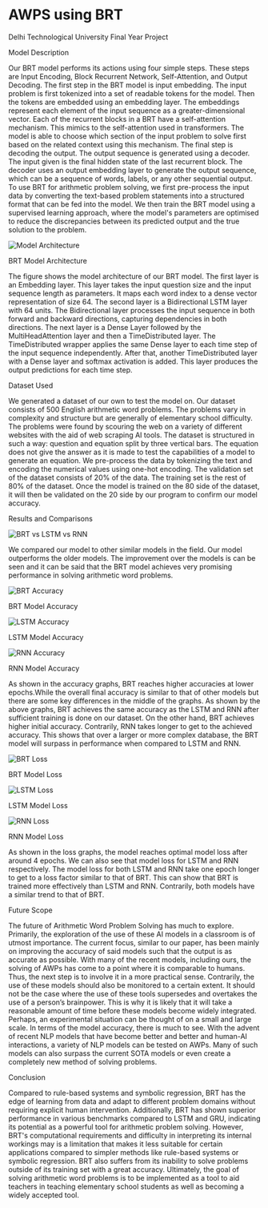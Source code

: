 # AWPS using BRT

Delhi Technological University Final Year Project

Model Description

Our BRT model performs its actions using four simple steps. These steps are Input Encoding, Block Recurrent Network, Self-Attention, and Output Decoding.
The first step in the BRT model is input embedding. The input problem is first tokenized into a set of readable tokens for the model. Then the tokens are embedded using an embedding layer. The embeddings represent each element of the input sequence as a greater-dimensional vector.
Each of the recurrent blocks in a BRT have a self-attention mechanism. This mimics to the self-attention used in transformers. The model is able to choose which section of the input problem to solve first based on the related context using this mechanism.
The final step is decoding the output. The output sequence is generated using a decoder. The input given is the final hidden state of the last recurrent block. The decoder uses an output embedding layer to generate the output sequence, which can be a sequence of words, labels, or any other sequential output. 
To use BRT for arithmetic problem solving, we first pre-process the input data by converting the text-based problem statements into a structured format that can be fed into the model. We then train the BRT model using a supervised learning approach, where the model's parameters are optimised to reduce the discrepancies between its predicted output and the true solution to the problem.

![Model Architecture](Images/image.png)

BRT Model Architecture

The figure shows the model architecture of our BRT model. The first layer is an Embedding layer. This layer takes the input question size and the input sequence length as parameters. It maps each word index to a dense vector representation of size 64. The second layer is a Bidirectional LSTM layer with 64 units. The Bidirectional layer processes the input sequence in both forward and backward directions, capturing dependencies in both directions. The next layer is a Dense Layer followed by the MultiHeadAttention layer and then a TimeDistributed layer. The TimeDistributed wrapper applies the same Dense layer to each time step of the input sequence independently. After that, another TimeDistributed layer with a Dense layer and softmax activation is added. This layer produces the output predictions for each time step.

Dataset Used

We generated a dataset of our own to test the model on. Our dataset consists of 500 English arithmetic word problems. The problems vary in complexity and structure but are generally of elementary school difficulty. The problems were found by scouring the web on a variety of different websites with the aid of web scraping AI tools.
The dataset is structured in such a way: question and equation split by three vertical bars. The equation does not give the answer as it is made to test the capabilities of a model to generate an equation.
We pre-process the data by tokenizing the text and encoding the numerical values using one-hot encoding. The validation set of the dataset consists of 20% of the data. The training set is the rest of 80% of the dataset. Once the model is trained on the 80 side of the dataset, it will then be validated on the 20 side by our program to confirm our model accuracy.

Results and Comparisons

![BRT vs LSTM vs RNN](Images/image-1.png)

We compared our model to other similar models in the field. Our model outperforms the older models. The improvement over the models is can be seen and it can be said that the BRT model achieves very promising performance in solving arithmetic word problems.

![BRT Accuracy](Images/image-2.png)

BRT Model Accuracy

![LSTM Accuracy](Images/image-3.png)

LSTM Model Accuracy

![RNN Accuracy](Images/image-4.png)

RNN Model Accuracy

As shown in the accuracy graphs, BRT reaches higher accuracies at lower epochs.While the overall final accuracy is similar to that of other models but there are some key differences in the middle of the graphs. As shown by the above graphs, BRT achieves the same accuracy as the LSTM and RNN after sufficient training is done on our dataset. On the other hand, BRT achieves higher initial accuracy. Contrarily, RNN takes longer to get to the achieved accuracy. This shows that over a larger or more complex database, the BRT model will surpass in performance when compared to LSTM and RNN.


![BRT Loss](Images/image-5.png)

BRT Model Loss

![LSTM Loss](Images/image-6.png)

LSTM Model Loss

![RNN Loss](Images/image-7.png)

RNN Model Loss

As shown in the loss graphs, the model reaches optimal model loss after around 4 epochs. We can also see that model loss for LSTM and RNN respectively. The model loss for both LSTM and RNN take one epoch longer to get to a loss factor similar to that of BRT. This can show that BRT is trained more effectively than LSTM and RNN. Contrarily, both models have a similar trend to that of BRT.

Future Scope

The future of Arithmetic Word Problem Solving has much to explore. Primarily, the exploration of the use of these AI models in a classroom is of utmost importance. The current focus, similar to our paper, has been mainly on improving the accuracy of said models such that the output is as accurate as possible. With many of the recent models, including ours, the solving of AWPs has come to a point where it is comparable to humans. Thus, the next step is to involve it in a more practical sense.
Contrarily, the use of these models should also be monitored to a certain extent. It should not be the case where the use of these tools supersedes and overtakes the use of a person’s brainpower. This is why it is likely that it will take a reasonable amount of time before these models become widely integrated. Perhaps, an experimental situation can be thought of on a small and large scale.
In terms of the model accuracy, there is much to see. With the advent of recent NLP models that have become better and better and human-AI interactions, a variety of NLP models can be tested on AWPs. Many of such models can also surpass the current SOTA models or even create a completely new method of solving problems.

Conclusion

Compared to rule-based systems and symbolic regression, BRT has the edge of learning from data and adapt to different problem domains without requiring explicit human intervention. Additionally, BRT has shown superior performance in various benchmarks compared to LSTM and GRU, indicating its potential as a powerful tool for arithmetic problem solving. However, BRT's computational requirements and difficulty in interpreting its internal workings may is a limitation that makes it less suitable for certain applications compared to simpler methods like rule-based systems or symbolic regression. BRT also suffers from its inability to solve problems outside of its training set with a great accuracy. Ultimately, the goal of solving arithmetic word problems is to be implemented as a tool to aid teachers in teaching elementary school students as well as becoming a widely accepted tool.